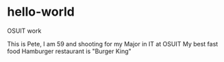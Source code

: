 # hello-world

OSUIT work

This is Pete, I am 59 and shooting for my Major in IT at OSUIT
My best fast food Hamburger restaurant is "Burger King"
